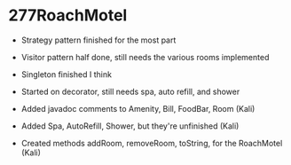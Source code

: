 # 277RoachMotel
- Strategy pattern finished for the most part
- Visitor pattern half done, still needs the various rooms implemented
- Singleton finished I think
- Started on decorator, still needs spa, auto refill, and shower

- Added javadoc comments to Amenity, Bill, FoodBar, Room (Kali)
- Added Spa, AutoRefill, Shower, but they're unfinished (Kali)
- Created methods addRoom, removeRoom, toString, for the RoachMotel (Kali)
